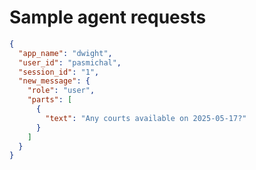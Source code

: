# Sample agent requests

```json
{
  "app_name": "dwight",
  "user_id": "pasmichal",
  "session_id": "1",
  "new_message": {
    "role": "user",
    "parts": [
      {
        "text": "Any courts available on 2025-05-17?"
      }
    ]
  }
}
```
